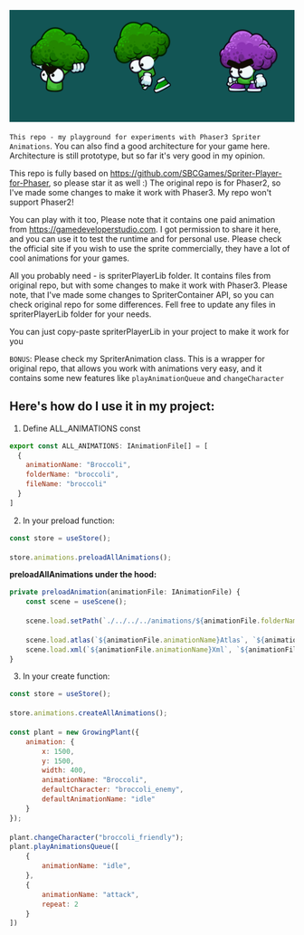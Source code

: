 ![img.png](img.png)

```This repo - my playground for experiments with Phaser3 Spriter Animations```. You can also find a good architecture for your game here. Architecture is still prototype, but so far it's very good in my opinion.

This repo is fully based on https://github.com/SBCGames/Spriter-Player-for-Phaser, so please star it as well :) The original repo is for Phaser2, so I've made some changes to make it work with Phaser3. My repo won't support Phaser2!

You can play with it too, Please note that it contains one paid animation from https://gamedeveloperstudio.com. I got permission to share it here, and you can use it to test the runtime and for personal use. Please check the official site if you wish to use the sprite commercially, they have a lot of cool animations for your games.

All you probably need - is spriterPlayerLib folder. It contains files from original repo, but with some changes to make
it work with Phaser3. Please note, that I've made some changes to SpriterContainer API, so you can check original repo
for some differences. Fell free to update any files in spriterPlayerLib folder for your needs.

You can just copy-paste spriterPlayerLib in your project to make it work for you

```BONUS```: Please check my SpriterAnimation class. This is a wrapper for original repo, that allows you work with animations
very easy, and it contains some new features like ```playAnimationQueue``` and ```changeCharacter```

## Here's how do I use it in my project:

1. Define ALL_ANIMATIONS const
```javascript
export const ALL_ANIMATIONS: IAnimationFile[] = [
  {
    animationName: "Broccoli",
    folderName: "broccoli",
    fileName: "broccoli"
  }
]
```

2. In your preload function:

```javascript
const store = useStore();

store.animations.preloadAllAnimations();
```

**preloadAllAnimations under the hood:**

```javascript
private preloadAnimation(animationFile: IAnimationFile) {
    const scene = useScene();

    scene.load.setPath(`./../../../animations/${animationFile.folderName}`);

    scene.load.atlas(`${animationFile.animationName}Atlas`, `${animationFile.fileName}.png`, `${animationFile.fileName}.json`);
    scene.load.xml(`${animationFile.animationName}Xml`, `${animationFile.fileName}.xml`);
}
```

3. In your create function:

```javascript
const store = useStore();

store.animations.createAllAnimations();

const plant = new GrowingPlant({
    animation: {
        x: 1500,
        y: 1500,
        width: 400,
        animationName: "Broccoli",
        defaultCharacter: "broccoli_enemy",
        defaultAnimationName: "idle"
    }
});

plant.changeCharacter("broccoli_friendly");
plant.playAnimationsQueue([
    {
        animationName: "idle",
    },
    {
        animationName: "attack",
        repeat: 2
    }
])
```
